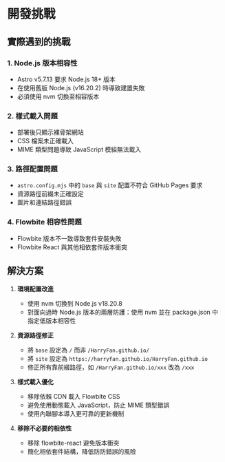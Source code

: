 # 開發挑戰

## 實際遇到的挑戰

### 1. Node.js 版本相容性
- Astro v5.7.13 要求 Node.js 18+ 版本
- 在使用舊版 Node.js (v16.20.2) 時導致建置失敗
- 必須使用 nvm 切換至相容版本

### 2. 樣式載入問題
- 部署後只顯示裸骨架網站
- CSS 檔案未正確載入
- MIME 類型問題導致 JavaScript 模組無法載入

### 3. 路徑配置問題
- `astro.config.mjs` 中的 `base` 與 `site` 配置不符合 GitHub Pages 要求
- 資源路徑前綴未正確設定
- 圖片和連結路徑錯誤

### 4. Flowbite 相容性問題
- Flowbite 版本不一致導致套件安裝失敗
- Flowbite React 與其他相依套件版本衝突

## 解決方案

1. **環境配置改進**
   - 使用 nvm 切換到 Node.js v18.20.8
   - 對面向過時 Node.js 版本的兩層防護：使用 nvm 並在 package.json 中指定低版本相容性

2. **資源路徑修正**
   - 將 `base` 設定為 `/` 而非 `/HarryFan.github.io/`
   - 將 `site` 設定為 `https://harryfan.github.io/HarryFan.github.io`
   - 修正所有靠前綴路徑，如 `/HarryFan.github.io/xxx` 改為 `/xxx`

3. **樣式載入優化**
   - 移除依賴 CDN 載入 Flowbite CSS
   - 避免使用動態載入 JavaScript，防止 MIME 類型錯誤
   - 使用內聯腳本導入更可靠的更新機制

4. **移除不必要的相依性**
   - 移除 flowbite-react 避免版本衝突
   - 簡化相依套件結構，降低防防錯誤的風險
